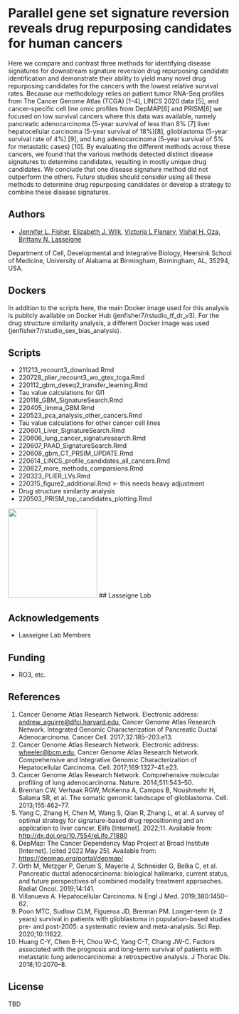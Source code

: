 
# Parallel gene set signature reversion reveals drug repurposing candidates for human cancers

Here we compare and contrast three methods for identifying disease signatures for downstream signature reversion drug repurposing candidate identification and demonstrate their ability to yield many novel drug repurposing candidates for the cancers with the lowest relative survival rates. Because our methodology relies on patient tumor RNA-Seq profiles from The Cancer Genome Atlas (TCGA) [1–4], LINCS 2020 data [5], and cancer-specific cell line omic profiles from DepMAP[6] and PRISM[6] we focused on low survival cancers where this data was available, namely pancreatic adenocarcinoma (5-year survival of less than 8% [7] liver hepatocellular carcinoma (5-year survival of 18%)[8], glioblastoma (5-year survival rate of 4%) [9], and lung adenocarcinoma (5-year survival of 5% for metastatic cases) [10]. By evaluating the different methods across these cancers, we found that the various methods detected distinct disease signatures to determine candidates, resulting in mostly unique drug candidates. We conclude that one disease signature method did not outperform the others. Future studies should consider using all these methods to determine drug repurposing candidates or develop a strategy to combine these disease signatures.


## Authors

- [Jennifer L. Fisher](https://www.github.com/JenFisher7), [Elizabeth J. Wilk](), [Victoria L Flanary](), [Vishal H. Oza](), [Brittany N. Lasseigne]()

Department of Cell, Developmental and Integrative Biology, Heersink School of Medicine, University of Alabama at Birmingham, Birmingham, AL, 35294, USA.

## Dockers
In addition to the scripts here, the main Docker image used for this analysis is publicly available on Docker Hub (jenfisher7/rstudio_tf_dr_v3). For the drug structure similarity analysis, a different Docker image was used (jenfisher7/rstudio_sex_bias_analysis).

## Scripts

- 211213_recount3_download.Rmd
- 220728_plier_recount3_wo_gtex_tcga.Rmd
- 220112_gbm_deseq2_transfer_learning.Rmd
- Tau value calculations for GI1
- 220118_GBM_SignatureSearch.Rmd
- 220405_limma_GBM.Rmd 
- 220523_pca_analysis_other_cancers.Rmd
- Tau value calculations for other cancer cell lines
- 220601_Liver_SignatureSearch.Rmd
- 220606_lung_cancer_signaturesearch.Rmd
- 220607_PAAD_SignatureSearch.Rmd
- 220608_gbm_CT_PRSIM_UPDATE.Rmd
- 220614_LINCS_profile_candidates_all_cancers.Rmd
- 220627_more_methods_comparsions.Rmd
- 220323_PLIER_LVs.Rmd
- 220315_figure2_additional.Rmd <- this needs heavy adjustment
- Drug structure similarity analysis 
- 220503_PRISM_top_candidates_plotting.Rmd


<img src="https://www.lasseigne.org/img/main/lablogo.png" width="200" height="200">
## Lasseigne Lab 

## Acknowledgements

 - Lasseigne Lab Members

## Funding

- RO3, etc. 

## References

1. Cancer Genome Atlas Research Network. Electronic address: andrew_aguirre@dfci.harvard.edu, Cancer Genome Atlas Research Network. Integrated Genomic Characterization of Pancreatic Ductal Adenocarcinoma. Cancer Cell. 2017;32:185–203.e13.
2. Cancer Genome Atlas Research Network. Electronic address: wheeler@bcm.edu, Cancer Genome Atlas Research Network. Comprehensive and Integrative Genomic Characterization of Hepatocellular Carcinoma. Cell. 2017;169:1327–41.e23.
3. Cancer Genome Atlas Research Network. Comprehensive molecular profiling of lung adenocarcinoma. Nature. 2014;511:543–50.
4. Brennan CW, Verhaak RGW, McKenna A, Campos B, Noushmehr H, Salama SR, et al. The somatic genomic landscape of glioblastoma. Cell. 2013;155:462–77.
5. Yang C, Zhang H, Chen M, Wang S, Qian R, Zhang L, et al. A survey of optimal strategy for signature-based drug repositioning and an application to liver cancer. Elife [Internet]. 2022;11. Available from: http://dx.doi.org/10.7554/eLife.71880
6. DepMap: The Cancer Dependency Map Project at Broad Institute [Internet]. [cited 2022 May 25]. Available from: https://depmap.org/portal/depmap/
7. Orth M, Metzger P, Gerum S, Mayerle J, Schneider G, Belka C, et al. Pancreatic ductal adenocarcinoma: biological hallmarks, current status, and future perspectives of combined modality treatment approaches. Radiat Oncol. 2019;14:141.
8. Villanueva A. Hepatocellular Carcinoma. N Engl J Med. 2019;380:1450–62.
9. Poon MTC, Sudlow CLM, Figueroa JD, Brennan PM. Longer-term (≥ 2 years) survival in patients with glioblastoma in population-based studies pre- and post-2005: a systematic review and meta-analysis. Sci Rep. 2020;10:11622.
10. Huang C-Y, Chen B-H, Chou W-C, Yang C-T, Chang JW-C. Factors associated with the prognosis and long-term survival of patients with metastatic lung adenocarcinoma: a retrospective analysis. J Thorac Dis. 2018;10:2070–8.



## License

TBD

